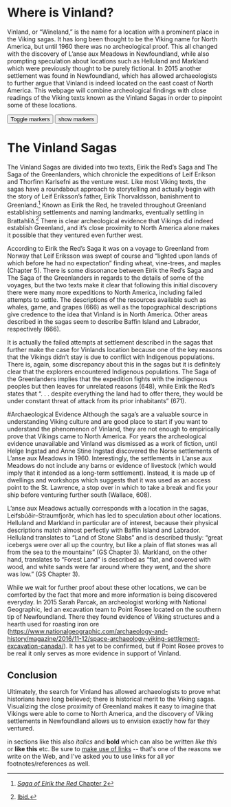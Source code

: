 # Where is Vinland?
Vinland, or “Wineland,” is the name for a location with a prominent place in the Viking sagas. It has long been thought to be the VIking name for North America, but until 1960 there was no archeological proof. This all changed with the discovery of L’anse aux Meadows in Newfoundland, while also prompting speculation about locations such as Helluland and Markland which were previously thought to be purely fictional. In 2015 another settlement was found in Newfoundland, which has allowed archaeologists to further argue that Vinland is indeed located on the east coast of North America. This webpage will combine archeological findings with close readings of the Viking texts known as the Vinland Sagas in order to pinpoint some of these locations.


<div class="markers">
  <!-- these buttons hide/show all the markers  -->
  <!-- to hide/show blue or red markers instead, change my_markers below to blue_markers
       to red_markers.  If you have defined your own color (or other) arrays, use those instead -->
  <button onclick="toggleMarkers(my_markers, my_map)" class="rounded" id="hide">Toggle markers</button>
  <button onclick="showMarkers(my_markers, my_map)" id="show"> show markers</button>
</div>
  <div id="mapcontainer">
    <div id="map_canvas"></div>
  </div>
  <div id="map_legend"></div>
</div>

# The Vinland Sagas

The Vinland Sagas are divided into two texts, Eirik the Red’s Saga and The Saga of the Greenlanders, which chronicle the expeditions of Leif Erikson and Thorfinn Karlsefni as the venture west. Like most Viking texts, the sagas have a roundabout approach to storytelling and actually begin with the story of Leif Eriksson’s father, Eirik Thorvaldsson, banishment to Greenland.[^1] Known as Eirik the Red, he traveled throughout Greenland establishing settlements and naming landmarks, eventually settling in Brattahlíð.[^2] There is clear archeological evidence that Vikings did indeed establish Greenland, and it’s close proximity to North America alone makes it possible that they ventured even further west.

According to Eirik the Red’s Saga it was on a voyage to Greenland from Norway that Leif Eriksson was swept of course and “lighted upon lands of which before he had no expectation” finding wheat, vine-trees, and maples (Chapter 5). There is some dissonance between Eirik the Red’s Saga and The Saga of the Greenlanders in regards to the details of some of the voyages, but the two texts make it clear that following this initial discovery there were many more expeditions to North America, including failed attempts to settle. The descriptions of the resources available such as whales, game, and grapes (666) as well as the topographical descriptions give credence to the idea that Vinland is in North America. Other areas described in the sagas seem to describe Baffin Island and Labrador, respectively (666).  

It is actually the failed attempts at settlement described in the sagas that further make the case for Vinlands location because one of the key reasons that the Vikings didn’t stay is due to conflict with Indigenous populations. There is, again, some discrepancy about this in the sagas but it is definitely clear that the explorers encountered Indigenous populations. The Saga of the Greenlanders implies that the expedition fights with the indigenous peoples but then leaves for unrelated reasons (648), while Eirik the Red’s states that “. . . despite everything the land had to offer there, they would be under constant threat of attack from its prior inhabitants” (671).

#Archaeological Evidence
Although the saga’s are a valuable source in understanding Viking culture and are good place to start if you want to understand the phenomenon of Vinland, they are not enough to empirically prove that Vikings came to North America. For years the archeological evidence unavailable and Vinland was dismissed as a work of fiction, until Helge Ingstad and Anne Stine Ingstad discovered the Norse settlements of L’anse aux Meadows in 1960. Interestingly, the settlements in L’anse aux Meadows do not include any barns or evidence of livestock (which would imply that it intended as a long-term settlement). Instead, it is made up of dwellings and workshops which suggests that it was used as an access point to the St. Lawrence, a stop over in which to take a break and fix your ship before venturing further south (Wallace, 608).

L’anse aux Meadows actually corresponds with a location in the sagas, Leifsbúðir–Straumfjorðr, which has led to speculation about other locations. Helluland and Markland in particular are of interest, because their physical descriptions match almost perfectly with Baffin Island and Labrador. Helluland translates to “Land of Stone Slabs” and is described thusly: “great icebergs were over all up the country, but like a plain of flat stones was all from the sea to the mountains” (GS Chapter 3). Markland, on the other hand, translates to “Forest Land” is described as “flat, and covered with wood, and white sands were far around where they went, and the shore was low.” (GS Chapter 3).

While we wait for further proof about these other locations, we can be comforted by the fact that more and more information is being discovered everyday. In 2015 Sarah Parcak, an archeologist working with National Geographic, led an excavation team to Point Rosee located on the southern tip of Newfoundland. There they found evidence of Viking structures and a hearth used for roasting iron ore (https://www.nationalgeographic.com/archaeology-and-history/magazine/2016/11-12/space-archaeology-viking-settlement-excavation-canada/). It has yet to be confirmed, but if Point Rosee proves to be real it only serves as more evidence in support of Vinland.

## Conclusion

Ultimately, the search for Vinland has allowed archaeologists to prove what historians have long believed; there is historical merit to the Viking sagas. Visualizing the close proximity of Greenland makes it easy to imagine that Vikings were able to come to North America, and the discovery of Viking settlements in Newfoundland allows us to envision exactly how far they ventured.


[^1]: [_Saga of Eirik the Red_ Chapter 2](http://sagadb.org/eiriks_saga_rauda.en)
[^2]: [Ibid.](http://sagadb.org/eiriks_saga_rauda.en)


in sections like this
also _italics_ and __bold__ which can also be written *like this* or **like this**
etc. Be sure to [make use of links](http://digital.hackinghistory.ca) -- that's one of the reasons we write on the Web, and I've asked you to use links for all yor footnotes/references as well.  
